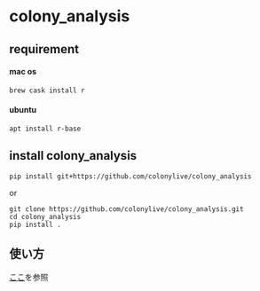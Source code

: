 # colony_analysis
 

## requirement

#### mac os
```shell
brew cask install r
```

#### ubuntu
```shell
apt install r-base
```

## install colony_analysis
```shell
pip install git+https://github.com/colonylive/colony_analysis
```
or
```shell
git clone https://github.com/colonylive/colony_analysis.git
cd colony_analysis
pip install .
```

## 使い方
[ここ](https://github.com/colonylive/colony_analysis/tree/master/doc)を参照